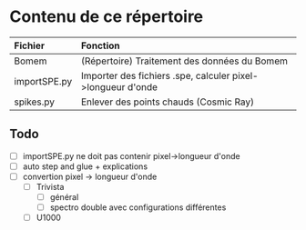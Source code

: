 # Contenu de ce répertoire


|Fichier|Fonction|
|:---------|:----------|
|Bomem|(Répertoire) Traitement des données du Bomem|
|importSPE.py|Importer des fichiers .spe, calculer pixel->longueur d'onde|
|spikes.py|Enlever des points chauds (Cosmic Ray)|

## Todo
- [ ] importSPE.py ne doit pas contenir pixel->longueur d'onde
- [ ] auto step and glue +  explications
- [ ] convertion pixel -> longueur d'onde
  - [ ] Trivista
	- [ ] général
	- [ ] spectro double avec configurations différentes
  - [ ] U1000
